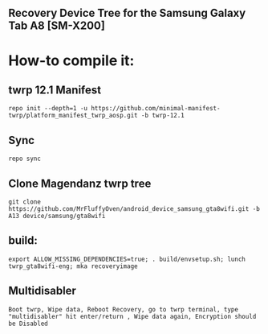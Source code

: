 ## Recovery Device Tree for the Samsung Galaxy Tab A8 [SM-X200]

# How-to compile it:

## twrp 12.1 Manifest
    repo init --depth=1 -u https://github.com/minimal-manifest-twrp/platform_manifest_twrp_aosp.git -b twrp-12.1
## Sync
    repo sync
## Clone Magendanz twrp tree
    git clone https://github.com/MrFluffyOven/android_device_samsung_gta8wifi.git -b A13 device/samsung/gta8wifi
## build:
    export ALLOW_MISSING_DEPENDENCIES=true; . build/envsetup.sh; lunch twrp_gta8wifi-eng; mka recoveryimage
## Multidisabler
    Boot twrp, Wipe data, Reboot Recovery, go to twrp terminal, type "multidisabler" hit enter/return , Wipe data again, Encryption should be Disabled
